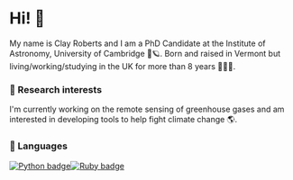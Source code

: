 # Hi! 👋

My name is Clay Roberts and I am a PhD Candidate at the Institute of Astronomy, University of Cambridge 🔭🪐. Born and raised in Vermont but living/working/studying in the UK for more than 8 years 🍁🇬🇧.

### 🔬 Research interests

I'm currently working on the remote sensing of greenhouse gases and am interested in developing tools to help fight climate change 🌎.

### 🔧 Languages
[![Python badge](https://img.shields.io/badge/Code-Python-informational?style=for-the-badge&logo=Python&logoColor=white&color=2bbc8a)](https://www.python.org/)[![Ruby badge](https://img.shields.io/badge/Code-Ruby-informational?style=for-the-badge&logo=Ruby&logoColor=white&color=2bbc8a)](https://www.ruby-lang.org/en/) 


<!--
**Clayton-Roberts/Clayton-Roberts** is a ✨ _special_ ✨ repository because its `README.md` (this file) appears on your GitHub profile.

Here are some ideas to get you started:

- 🔭 I’m currently working on ...
- 🌱 I’m currently learning ...
- 👯 I’m looking to collaborate on ...
- 🤔 I’m looking for help with ...
- 💬 Ask me about ...
- 📫 How to reach me: ...
- 😄 Pronouns: ...
- ⚡ Fun fact: ...
-->
